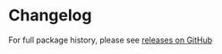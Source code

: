 Changelog
======
For full package history, please see [releases on GitHub](https://github.com/VeliovGroup/Meteor-flow-router-meta/releases)